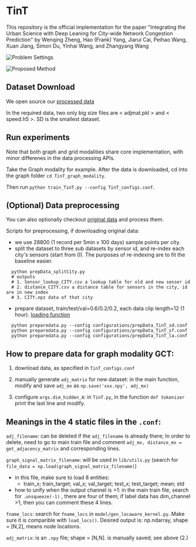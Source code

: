 # TinT
This repository is the official implementation for the paper "Integrating the Urban Science with Deep Leaning for City-wide Network Congestion Prediction" by Wenqing Zheng, Hao (Frank) Yang, Jiarui Cai, Peihao Wang, Xuan Jiang, Simon Du, Yinhai Wang, and Zhangyang Wang


![](images/FIG1.png "Problem Settings")

![](images/Figure2.png "Proposed Method")



## Dataset Download
We open source our [processed data](https://drive.google.com/drive/folders/1NXnkVIIVHWITdx4EF6y7k2bDimsu8j7t?usp=sharing)


In the required data, two only big size files are < adjmat.pkl > and < speed.h5 >. SD is the smallest dataset.

## Run experiments
Note that both graph and grid modalities share core implementation, with minor differenes in the data processing APIs.

Take the Graph modality for example. After the data is downloaded, cd into the graph folder `cd TinT_graph_modality`. 

Then run `python train_TinT.py --config TinT_configs.conf`.


## (Optional) Data preprocessing

You can also optionally checkout [original data](https://drive.google.com/drive/folders/1u60jmadoMvDe8WZnUItFml6uQuuWK30h?usp=sharing) and process them.

Scripts for preprocessing, if downloading original data:

- we use 28800 (1 record per 5min x 100 days) sample points per city.
- split the dataset to three sub datasets by sensor id, and re-index each city's sensors (start from 0). The purposes of re-indexing are to fit the baseline easier.

```shell
  python prepData_splitCity.py
  # outputs
  # 1. Sensor_lookup_CITY.csv a lookup table for old and new senser id
  # 2. distance_CITY.csv a distance table for sensors in the city, id are in new index
  # 3. CITY.npz data of that city
```
- prepare dataset, train/test/val=0.6/0.2/0.2, each data clip length=12 (1 hour). [loading function](./lib/utils.py#L221)
```
  python preparedata.py --config configurations/prepData_TinT_sd.conf
  python preparedata.py --config configurations/prepData_TinT_sf.conf
  python preparedata.py --config configurations/prepData_TinT_la.conf
```



## How to prepare data for graph modality GCT:

1. download data, as specified in `TinT_configs.conf`

2. manually generate `adj_matrix`  for new dataset: in the main function, modify and save `adj_mx` as `np.save('xxx.npy', adj_mx)`

3. configure `args.dim_hidden_A`: in `TinT.py`, in the function `def tokenizer` print the last line and modify.

## Meanings in the 4 static files in the `.conf`:

`adj_filename`: can be deleted if the `adj_filename` is already there; In order to delete, need to go to main train file and comment `adj_mx, distance_mx = get_adjacency_matrix` and corresponding lines.

`graph_signal_matrix_filename`: will be used in `lib/utils.py` (search for `file_data = np.load(graph_signal_matrix_filename)`)

- in this file, make sure to load 8 entities:
  - train_x; train_target; val_x; val_target; test_x; test_target; mean; std
- how to unify when the output channel is >1: in the main train file, search for `.unsqueeze(-1)` , there are four of them; if label data has dim_channel >1, then you can comment these 4 lines.

`fname_locs`: search for `fname_locs` in `model/gen_locaware_kernel.py`. Make sure it is comparible with `load_locs()`. Desired output is: np.ndarray, shape = [N,2], means node locations.

`adj_matrix`: is an `.npy` file; shape = [N,N]. is manually saved; see above (2.)

 